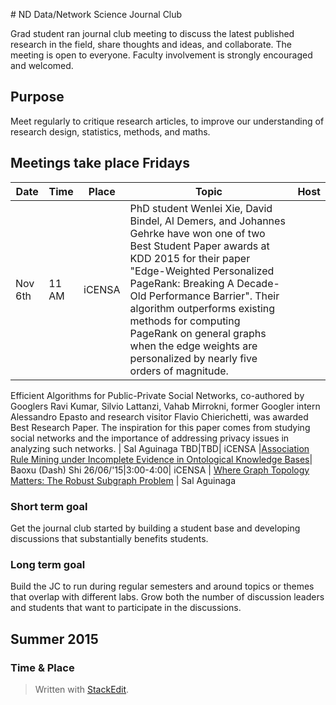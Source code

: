 #<i class="icon-home"></i> ND Data/Network Science Journal Club

Grad student ran journal club meeting to discuss the latest published research in the field, share thoughts and ideas, and collaborate.  The meeting is open to everyone.  Faculty involvement is strongly encouraged and welcomed.
 
## <i class="icon-target"></i> Purpose
Meet regularly to critique research articles, to improve our understanding of research design, statistics, methods, and maths.

## Meetings take place Fridays

|Date | Time | Place | Topic | Host |
------|------|-------|-------|-------
Nov 6th|11 AM| iCENSA| PhD student Wenlei Xie, David Bindel, Al Demers, and Johannes Gehrke have won one of two Best Student Paper awards at KDD 2015 for their paper "Edge-Weighted Personalized PageRank: Breaking A Decade-Old Performance Barrier". Their algorithm outperforms existing methods for computing PageRank on general graphs when the edge weights are personalized by nearly five orders of magnitude.



 Efficient Algorithms for Public-Private Social Networks, co-authored by Googlers Ravi Kumar, Silvio Lattanzi, Vahab Mirrokni, former Googler intern Alessandro Epasto and research visitor Flavio Chierichetti, was awarded Best Research Paper. The inspiration for this paper comes from studying social networks and the importance of addressing privacy issues in analyzing such networks. | Sal Aguinaga
TBD|TBD| iCENSA |[Association Rule Mining under Incomplete Evidence in Ontological Knowledge Bases](http://dl.acm.org/citation.cfm?id=2488425)| Baoxu (Dash) Shi
26/06/'15|3:00-4:00| iCENSA | [Where Graph Topology Matters: The Robust Subgraph Problem](http://www3.cs.stonybrook.edu/~leman/pubs/15-robust-subgraphs.pdf) | Sal Aguinaga

### Short term goal
Get the journal club started by building a student base and developing discussions that substantially benefits students.

### Long term goal
Build the JC to run during regular semesters and around topics or themes that overlap with different labs.  Grow both the number of discussion leaders and students that want to participate in the discussions.

## <i class="icon-users"></i> Summer 2015
### <i class="icon-calendar"></i> Time & Place







> Written with [StackEdit](https://stackedit.io/).
